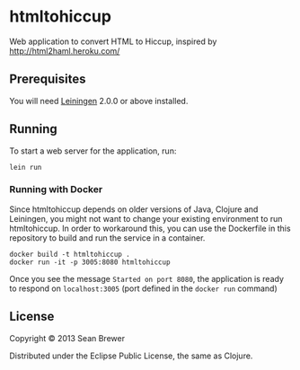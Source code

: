 # htmltohiccup

Web application to convert HTML to Hiccup, inspired by http://html2haml.heroku.com/ 

## Prerequisites

You will need [Leiningen][1] 2.0.0 or above installed.

[1]: https://github.com/technomancy/leiningen

## Running

To start a web server for the application, run:

    lein run

### Running with Docker

Since htmltohiccup depends on older versions of Java, Clojure and Leiningen, you
might not want to change your existing environment to run htmltohiccup. In order
to workaround this, you can use the Dockerfile in this repository to build and
run the service in a container.

    docker build -t htmltohiccup .
    docker run -it -p 3005:8080 htmltohiccup

Once you see the message `Started on port 8080`, the application is ready to
respond on `localhost:3005` (port defined in the `docker run` command)

## License

Copyright © 2013 Sean Brewer

Distributed under the Eclipse Public License, the same as Clojure.
